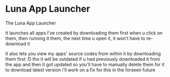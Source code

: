 # Luna App Launcher
The Luna App Launcher

It launches all apps I've created by downloading them first when u click on them, then running it them, the next time u open it, it won't have to re-download it

It also lets you view my apps' source codes from within it by downloading them first :D tho it will be outdated if u had previously downloaded it from the app and then it got updated so you'll have to manually delete them for it to download latest version i'll work on a fix for this in the forseen future
